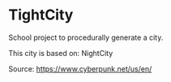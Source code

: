 # TightCity
School project to procedurally generate a city.

This city is based on: NightCity 

Source: https://www.cyberpunk.net/us/en/
